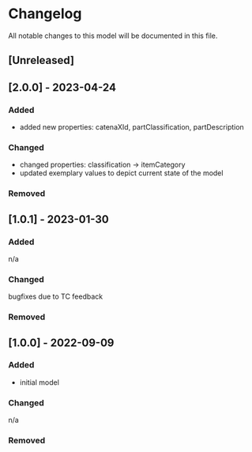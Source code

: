 # Changelog
All notable changes to this model will be documented in this file.

## [Unreleased]

## [2.0.0] - 2023-04-24
### Added
- added new properties: catenaXId, partClassification, partDescription
### Changed
- changed properties: classification -> itemCategory
- updated exemplary values to depict current state of the model

### Removed

## [1.0.1] - 2023-01-30
### Added
n/a

### Changed
bugfixes due to TC feedback

### Removed

## [1.0.0] - 2022-09-09
### Added
- initial model

### Changed
n/a

### Removed

